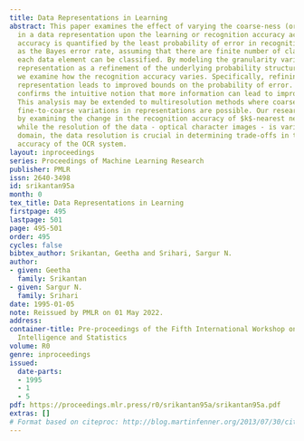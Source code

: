 ```yaml
---
title: Data Representations in Learning
abstract: This paper examines the effect of varying the coarse-ness (or fine-ness)
  in a data representation upon the learning or recognition accuracy achievable. This
  accuracy is quantified by the least probability of error in recognition also known
  as the Bayes error rate, assuming that there are finite number of classes into which
  each data element can be classified. By modeling the granularity variation of the
  representation as a refinement of the underlying probability structure of the data,
  we examine how the recognition accuracy varies. Specifically, refining the data
  representation leads to improved bounds on the probability of error. Indeed, this
  confirms the intuitive notion that more information can lead to improved decision-making.
  This analysis may be extended to multiresolution methods where coarse-to-fine and
  fine-to-coarse variations in representations are possible. Our research was motivated
  by examining the change in the recognition accuracy of $k$-nearest neighbor classifiers
  while the resolution of the data - optical character images - is varied. In this
  domain, the data resolution is crucial in determining trade-offs in the speed and
  accuracy of the OCR system.
layout: inproceedings
series: Proceedings of Machine Learning Research
publisher: PMLR
issn: 2640-3498
id: srikantan95a
month: 0
tex_title: Data Representations in Learning
firstpage: 495
lastpage: 501
page: 495-501
order: 495
cycles: false
bibtex_author: Srikantan, Geetha and Srihari, Sargur N.
author:
- given: Geetha
  family: Srikantan
- given: Sargur N.
  family: Srihari
date: 1995-01-05
note: Reissued by PMLR on 01 May 2022.
address:
container-title: Pre-proceedings of the Fifth International Workshop on Artificial
  Intelligence and Statistics
volume: R0
genre: inproceedings
issued:
  date-parts:
  - 1995
  - 1
  - 5
pdf: https://proceedings.mlr.press/r0/srikantan95a/srikantan95a.pdf
extras: []
# Format based on citeproc: http://blog.martinfenner.org/2013/07/30/citeproc-yaml-for-bibliographies/
---
```

